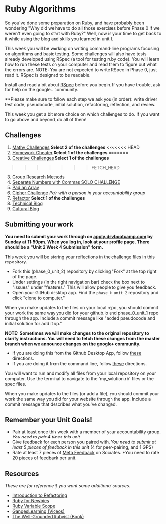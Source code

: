 # Ruby Algorithms

So you've done some preparation on Ruby, and have probably been wondering "Why did we have to do all those exercises before Phase 0 if we weren't even going to start with Ruby?" Well, now is your time to get back to it while using the blog and skills you learned in unit 1. 

This week you will be working on writing command-line programs focusing on algorithms and basic testing. Some challenges will also have tests already developed using RSpec (a tool for testing ruby code). You will learn how to run these tests on your computer and read them to figure out what the errors are. NOTE: You are not expected to write RSpec in Phase 0, just read it. RSpec is designed to be readable. 

Install and read a bit about [RSpec](http://code.tutsplus.com/tutorials/ruby-for-newbies-testing-with-rspec--net-21297) before you begin. If you have trouble, ask for help on the google+ community.

**Please make sure to follow each step we ask you (in order): write driver test code, pseudocode, initial solution, refactoring, reflection, and review. 

This week you get a bit more choice on which challenges to do. If you want to go above and beyond, do all of them!

## Challenges
1. [Mathy Challenges](1_mathy_ruby_intro) **Select 2 of the challenges**
<<<<<<< HEAD
2. [Homework Cheater](2_creative) **Select 1 of the challenges**
=======
2. [Creative Challenges](2_creative) **Select 1 of the challenges**
>>>>>>> FETCH_HEAD
3. [Group Research Methods](3_group_research_methods)
4. [Separate Numbers with Commas SOLO CHALLENGE](4_nums_commas_solo_challenge)
5. [Pad an Array](5_pad_array)
6. [Cipher Challenge](6_cipher_challenge) *Pair with a person in your accountability group*
7. [Refactor](7_refactor) **Select 1 of the challenges**
8. [Technical Blog](8_technical_blog.md)
9. [Cultural Blog](9_cultural_blog.md)


## Submitting your work

**You need to submit your work through on [apply.devbootcamp.com](http://apply.devbootcamp.com) by Sunday at 11:59pm. When you log in, look at your profile page. There should be a "Unit 2 Week 4 Submission" form.** 

This week you will be storing your reflections in the challenge files in this repository. 
- Fork this (phase_0_unit_2) repository by clicking "Fork" at the top right of the page. 
- Under settings (in the right navigation bar) check the box next to "issues" under "features." This will allow people
  to give you feedback.
- Open your GitHub desktop app. Find the `phase_0_unit_2` repository and click "clone to computer." 

When you make updates to the files on your local repo, you should commit your work the same way you did for your github.io and phase_0_unit_1 repo through the app. Include a commit message like "added pseudocode and initial solution for add it up."

**NOTE: Sometimes we will make changes to the original repository to clarify instructions. You will need to fetch these changes from the master branch when we announce changes on the google+ community.**
- If you are doing this from the Github Desktop App, follow [these](http://stackoverflow.com/questions/11394349/upstream-pulls-with-the-github-desktop-client
)
directions. 
- If you are doing it from the command line, follow [these](https://help.github.com/articles/syncing-a-fork) directions.

You will want to run and modify all files from your local repository on your computer. Use the terminal to navigate to the 'my_solution.rb' files or the spec files. 

When you make updates to the files (or add a file), you should commit your work the same way you did for your website through the app. Include a commit message that describes what you've changed.


## Remember your Unit Goals!
- Pair at least once this week with a member of your accountability group.  *You need to pair **4** times this unit*
- Give feedback for each person you paired with. *You need to submit at least 5 pieces of feedback in this unit* (4 for peer-pairing, and 1 GPS)
- Rate at least 7 pieces of [Meta Feedback](https://socrates.devbootcamp.com/feedback) on Socrates. *You need to rate 20 pieces of feedback per unit.

## Resources
*These are for reference if you want some additional sources.* 
- [Introduction to Refactoring](http://sourcemaking.com/refactoring/introduction-to-refactoring)   
- [Ruby for Newbies](http://net.tutsplus.com/sessions/ruby-for-newbies)  
- [Ruby Variable Scope](http://www.techotopia.com/index.php/Ruby_Variable_Scope) 
- [GangesLearning (Videos)](https://www.youtube.com/user/GangesLearning)
- [The Well-Grounded Rubyist (Book)](http://www.manning.com/black2/)  
